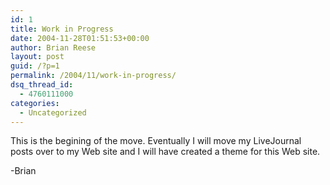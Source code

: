```yaml
---
id: 1
title: Work in Progress
date: 2004-11-28T01:51:53+00:00
author: Brian Reese
layout: post
guid: /?p=1
permalink: /2004/11/work-in-progress/
dsq_thread_id:
  - 4760111000
categories:
  - Uncategorized
---
```

This is the begining of the move. Eventually I will move my LiveJournal posts over to my Web site and I will have created a theme for this Web site.

-Brian